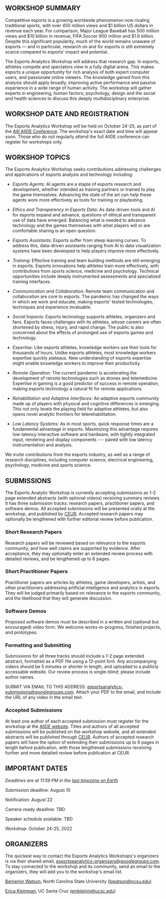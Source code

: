 <title></title> <!-- no page title from markdown -->

## WORKSHOP SUMMARY

Competitive esports is a growing worldwide phenomenon now rivaling traditional sports, with over 450 million views and $1 billion US dollars in revenue each year. For comparison, Major League Baseball has 500 million views and $10 billion in revenue, FIFA Soccer 900 million and $1.6 billion. Despite this significant popularity, much of the world remains unaware of esports — and in particular, research on and for esports is still extremely scarce compared to esports’ impact and potential.

The Esports Analytics Workshop will address that research gap. In esports, athletes compete and spectators view in a fully digital arena. This makes esports a unique opportunity for rich analysis of both expert computer users, and passionate online viewers. The knowledge gained from this analysis should apply broadly, improving active performance and passive experience in a wide range of human activity. The workshop will gather experts in engineering, human factors, psychology, design and the social and health sciences to discuss this deeply multidisciplinary enterprise.

## WORKSHOP DATE AND REGISTRATION

The Esports Analytics Workshop will be held on October 24-25, as part of the [AIII AIIDE Conference](https://sites.google.com/view/aiide-2022/workshops). The workshop's exact date and time will appear soon. Those who do not regularly attend the full AIIDE conference can register for workshops only.


## WORKSHOP TOPICS

The Esports Analytics Workshop seeks contributions addressing challenges and applications of esports analysis and technology including: 

- _Esports Agents:_ AI agents are a staple of esports research and development, whether intended as training partners or trained to play the game themselves. Advancing the state of the art can help these agents work more effectively as tools for training or playtesting.

- _Ethics and Transparency in Esports Data:_ As data-driven tools and AI for esports expand and advance, questions of ethical and transparent use of data have emerged. Balancing what is needed to advance technology and the games themselves with what players will or are comfortable sharing is an open question.

- _Esports Assistants:_ Esports suffer from steep learning curves. To address this, data-driven assistants ranging from AI to data visualization systems have been developed to help players improve more effectively.

- _Training:_ Effective training and team building methods are still emerging in esports. Esports innovations help athletes train more effectively, with contributions from sports science, medicine and psychology. Technical opportunities include deeply instrumented assessments and specialized training interfaces.

- _Communication and Collaboration:_ Remote team communication and collaboration are core to esports. The pandemic has changed the ways in which we work and educate, making esports' tested technologies, techniques and experience invaluable.  

- _Social Impacts:_ Esports technology supports athletes, organizers and fans. Esports faces challenges with its athletes, whose careers are often shortened by stress, injury, and rapid change. The public is also concerned about the effects of prolonged use of esports games and technology.

- _Expertise:_ Like esports athletes, knowledge workers use their tools for thousands of hours. Unlike esports athletes, most knowledge workers expertise quickly plateaus. New understanding of esports expertise might enable knowledge workers to improve their productivity.

- _Remote Operation:_ The current pandemic is accelerating the development of remote technologies such as drones and telemedicine. Expertise in gaming is a good predictor of success in remote operation, making esports technology a natural fit for remote applications. 

- _Rehabilitation and Adaptive Interfaces:_ An adaptive esports community made up of players with physical and cognitive differences is emerging. This not only levels the playing field for adaptive athletes, but also opens novel analytic frontiers for telerehabilitation.

- _Low Latency Systems:_ As in most sports, quick response times are a fundamental advantage in esports. Maximizing this advantage requires low-latency interactive software and hardware, with tightly integrated input, rendering and display components --- paired with low latency instrumentation and analysis.

We invite contributions from the esports industry, as well as a range of research disciplines, including computer science, electrical engineering, psychology, medicine and sports science.

## SUBMISSIONS

The Esports Analytic Workshop is currently accepting submissions as 1-2 page extended abstracts (with optional videos) receiving summary reviews. It has three submission tracks: research papers, practitioner papers, and software demos. All accepted submissions will be presented orally at the workshop, and published by [CEUR](http://ceur-ws.org/). Accepted research papers may optionally be lengthened with further editorial review before publication.

### Short Research Papers

Research papers will be reviewed based on relevance to the esports community, and how well claims are supported by evidence. After acceptance, they may optionally enter an extended review process with detailed reviews, and be lengthened up to 6 pages. 

### Short Practitioner Papers

Practitioner papers are articles by athletes, game developers, artists, and other practitioners addressing artificial intelligence and analytics in esports. They will be judged primarily based on relevance to the esports community, and the likelihood that they will generate discussion.

### Software Demos

Proposed software demos must be described in a written and (optional but encouraged) video form. We welcome works-in-progress, finished projects, and prototypes.

### Formatting and Submitting

Submissions for all three tracks should include a 1-2 page extended abstract, formatted as a PDF file using a 12-point font. Any accompanying videos should be 5 minutes or shorter in length, and uploaded to a publicly accessable website. Our review process is single-blind; please include author names.

SUBMIT VIA EMAIL TO THIS ADDRESS: <esportsanalytics-submissions@googlegroups.com>. Attach your PDF to the email, and include the URL of any video in the email text.

### Accepted Submissions

At least one author of each accepted submission must register for the workshop at the [AIIDE website](https://sites.google.com/view/aiide-2022/registration). Titles and authors of all accepted submissions will be published on the workshop website, and all extended abstracts will be published through [CEUR](http://ceur-ws.org/). Authors of accepted research papers will have the option of extending their submissions up to 6 pages in length before publication, with those lengthened submissions receiving further and more detailed review before publication at CEUR. 

## IMPORTANT DATES

_Deadlines are at 11:59 PM in the [last timezone on Earth](https://www.google.com/search?q=time+in+baker+island)_

Submission deadline: August 10

Notification: August 22

Camera-ready deadline: TBD

Speaker schedule available: TBD

Workshop: October 24-25, 2022

## ORGANIZERS

The quickest way to contact the Esports Analytics Workshops's organizers is via their shared email, <esportseanalytics-organizers@googlegroups.com>. To stay connected to the workshop and its community, send an email to the organizers, they will add you to the workshop's email list.

[Benjamin Watson](https:/watson.csc.ncsu.edu), North Carolina State University (<bwatson@ncsu.edu>)

[Erica Kleinman](http://erimedia.us/), UC Santa Cruz (<emkleinm@ucsc.edu>)
